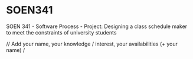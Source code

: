 # SOEN341
SOEN 341 - Software Process - Project: Designing a class schedule maker to meet the constraints of university students


// Add your name, your knowledge / interest, your availabilities (+ your name)
/
